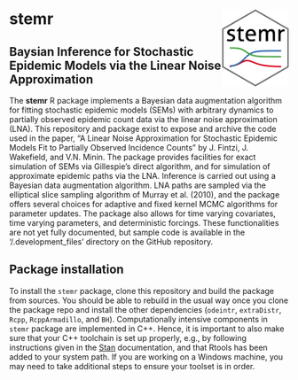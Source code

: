 
<!-- README.md is generated from README.Rmd. Please edit that file -->

# stemr <img src="man/figures/logo.png" align="right" alt="" width="120" />

## Baysian Inference for Stochastic Epidemic Models via the Linear Noise Approximation

The **stemr** R package implements a Bayesian data augmentation
algorithm for fitting stochastic epidemic models (SEMs) with arbitrary
dynamics to partially observed epidemic count data via the linear noise
approximation (LNA). This repository and package exist to expose and
archive the code used in the paper, “A Linear Noise Approximation for
Stochastic Epidemic Models Fit to Partially Observed Incidence Counts”
by J. Fintzi, J. Wakefield, and V.N. Minin. The package provides
facilities for exact simulation of SEMs via Gillespie’s direct
algorithm, and for simulation of approximate epidemic paths via the LNA.
Inference is carried out using a Bayesian data augmentation algorithm.
LNA paths are sampled via the elliptical slice sampling algorithm of
Murray et al. (2010), and the package offers several choices for
adaptive and fixed kernel MCMC algorithms for parameter updates. The
package also allows for time varying covariates, time varying
parameters, and deterministic forcings. These functionalities are not
yet fully documented, but sample code is available in the
‘/.development\_files’ directory on the GitHub repository.

## Package installation

To install the `stemr` package, clone this repository and build the
package from sources. You should be able to rebuild in the usual way
once you clone the package repo and install the other dependencies
(`odeintr`, `extraDistr`, `Rcpp`, `RcppArmadillo`, and `BH`).
Computationally intensive components in `stemr` package are implemented
in C++. Hence, it is important to also make sure that your C++ toolchain
is set up properly, e.g., by following instructions given in the
[Stan](https://github.com/stan-dev/rstan/wiki/RStan-Getting-Started)
documentation, and that Rtools has been added to your system path. If
you are working on a Windows machine, you may need to take additional
steps to ensure your toolset is in order.

<!-- ## Vignettes -->

<!-- There are two vignettes included in this package to help familiarize users  -->

<!-- with its basic functionality and that reproduce models the SEMs fit via the LNA  -->

<!-- in Fintzi, et al. (2020). The [stemr_sir](https://github.com/fintzij/stemr/blob/master/vignettes/stemr_sir.Rmd) vignette provides an introduction to -->

<!-- the `stemr` package, and demonstrates how to simulate from and fit an SIR model  -->

<!-- via the LNA and ODE. The [ebola_westafrica](https://github.com/fintzij/stemr/blob/master/vignettes/ebola_westafrica.Rmd) vignette demonstrates how to simulate -->

<!-- from and fit a multi-country model for Ebola transmission, and then provides code -->

<!-- to fit the model to data from the 2014-2015 outbreak in West Africa. Both vignettes  -->

<!-- also include annotated `pomp` code for fitting the respective models (version  -->

<!-- 1.17 was used as a benchmark in the paper).  -->
